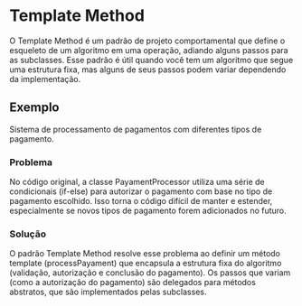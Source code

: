 # Template Method

O Template Method é um padrão de projeto comportamental que define o esqueleto de um algoritmo em uma operação, adiando alguns passos para as subclasses. Esse padrão é útil quando você tem um algoritmo que segue uma estrutura fixa, mas alguns de seus passos podem variar dependendo da implementação.

## Exemplo

Sistema de processamento de pagamentos com diferentes tipos de pagamento.

### Problema

No código original, a classe PayamentProcessor utiliza uma série de condicionais (if-else) para autorizar o pagamento com base no tipo de pagamento escolhido. Isso torna o código difícil de manter e estender, especialmente se novos tipos de pagamento forem adicionados no futuro.

### Solução

O padrão Template Method resolve esse problema ao definir um método template (processPayament) que encapsula a estrutura fixa do algoritmo (validação, autorização e conclusão do pagamento). Os passos que variam (como a autorização do pagamento) são delegados para métodos abstratos, que são implementados pelas subclasses.